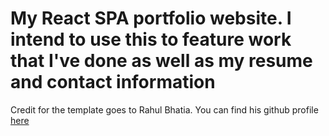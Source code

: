 # My React SPA portfolio website. I intend to use this to feature work that I've done as well as my resume and contact information

Credit for the template goes to Rahul Bhatia. You can find his github profile [here](https://github.com/rbhatia46)